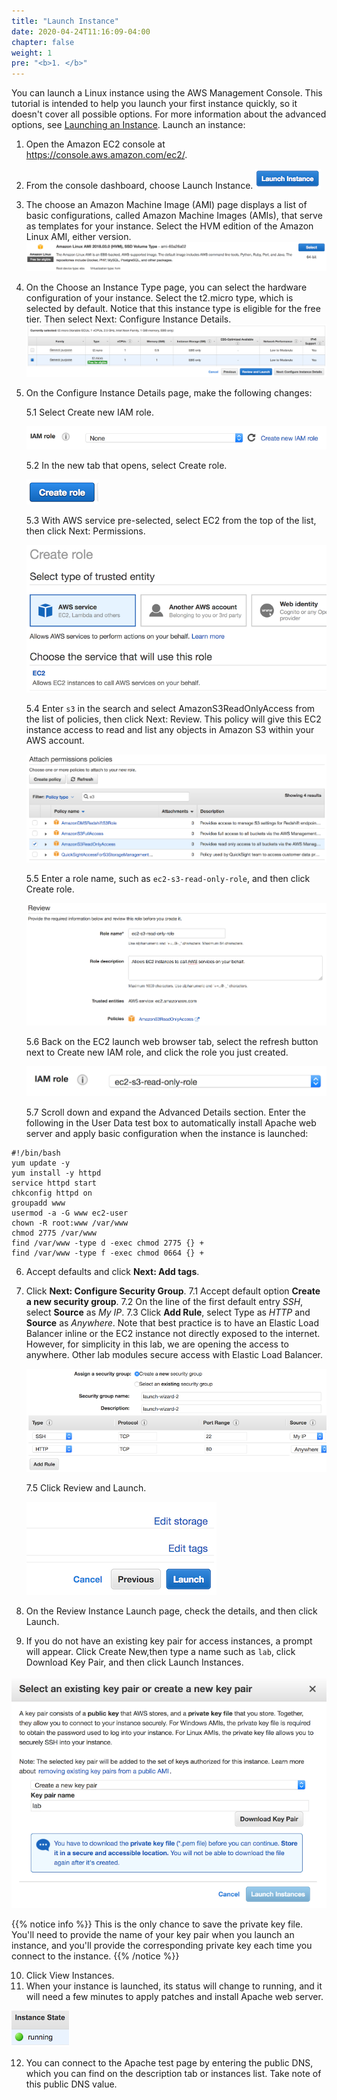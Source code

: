 ```yaml
---
title: "Launch Instance"
date: 2020-04-24T11:16:09-04:00
chapter: false
weight: 1
pre: "<b>1. </b>"
---
```


You can launch a Linux instance using the AWS Management Console. This tutorial is intended to help you launch your first instance quickly, so it doesn't cover all possible options. For more information about the advanced options, see [Launching an Instance](https://docs.aws.amazon.com/AWSEC2/latest/UserGuide/launching-instance.html).
Launch an instance:

1. Open the Amazon EC2 console at https://console.aws.amazon.com/ec2/.
2. From the console dashboard, choose Launch Instance.
![ec2-launch-wizard](/Security/200_CloudFront_with_WAF_Protection/Images//ec2-launch-wizard-button.png)
3. The choose an Amazon Machine Image (AMI) page displays a list of basic configurations, called Amazon Machine Images (AMIs), that serve as templates for your instance. Select the HVM edition of the Amazon Linux AMI, either version.
![ec2-launch-wizard](/Security/200_CloudFront_with_WAF_Protection/Images//ec2-launch-wizard-ami.png)
4. On the Choose an Instance Type page, you can select the hardware configuration of your instance. Select the t2.micro type, which is selected by default. Notice that this instance type is eligible for the free tier. Then select Next: Configure Instance Details.
![ec2-launch-wizard](/Security/200_CloudFront_with_WAF_Protection/Images//ec2-launch-wizard-type.png)
5. On the Configure Instance Details page, make the following changes:

    5.1 Select Create new IAM role.

    ![ec2-launch-wizard](/Security/200_CloudFront_with_WAF_Protection/Images//ec2-launch-wizard-role.png)

    5.2	In the new tab that opens, select Create role.

    ![ec2-launch-wizard](/Security/200_CloudFront_with_WAF_Protection/Images//ec2-launch-wizard-create-role.png)

    5.3	With AWS service pre-selected, select EC2 from the top of the list, then click Next: Permissions.

    ![ec2-launch-wizard](/Security/200_CloudFront_with_WAF_Protection/Images//ec2-launch-wizard-create-role-start.png)

    5.4	Enter `s3` in the search and select AmazonS3ReadOnlyAccess from the list of policies, then click Next: Review. This policy will give this EC2 instance access to read and list any objects in Amazon S3 within your AWS account.

    ![ec2-launch-wizard](/Security/200_CloudFront_with_WAF_Protection/Images//ec2-launch-wizard-create-role-policy.png)

    5.5 Enter a role name, such as `ec2-s3-read-only-role`, and then click Create role.

    ![ec2-launch-wizard](/Security/200_CloudFront_with_WAF_Protection/Images//ec2-launch-wizard-create-role-name.png)

    5.6	Back on the EC2 launch web browser tab, select the refresh button next to Create new IAM role, and click the role you just created.

    ![ec2-launch-wizard](/Security/200_CloudFront_with_WAF_Protection/Images//ec2-launch-wizard-create-role-final.png)

    5.7 Scroll down and expand the Advanced Details section. Enter the following in the User Data test box to automatically install Apache web server and apply basic configuration when the instance is launched:

```
#!/bin/bash
yum update -y
yum install -y httpd
service httpd start
chkconfig httpd on
groupadd www
usermod -a -G www ec2-user
chown -R root:www /var/www
chmod 2775 /var/www
find /var/www -type d -exec chmod 2775 {} +
find /var/www -type f -exec chmod 0664 {} +
```

6. Accept defaults and click **Next: Add tags**.
7. Click **Next: Configure Security Group**.
	7.1 Accept default option **Create a new security group**.
    7.2 On the line of the first default entry *SSH*, select **Source** as *My IP*.
	7.3 Click **Add Rule**, select Type as *HTTP* and **Source** as *Anywhere*.
	Note that best practice is to have an Elastic Load Balancer inline or the EC2 instance not directly exposed to the internet. However, for simplicity in this lab, we are opening the access to anywhere. Other lab modules secure access with Elastic Load Balancer.

	![Security Group](/Security/200_CloudFront_with_WAF_Protection/Images//ec2-launch-wizard-security-group.png)

	7.5 Click Review and Launch.

	![ec2-launch-wizard](/Security/200_CloudFront_with_WAF_Protection/Images//ec2-launch-wizard-launch.png)

8. On the Review Instance Launch page, check the details, and then click Launch.
9. If you do not have an existing key pair for access instances, a prompt will appear. Click Create New,then type a name such as `lab`, click Download Key Pair, and then click Launch Instances.

![ec2-launch-wizard](/Security/200_CloudFront_with_WAF_Protection/Images//ec2-launch-wizard-keys.png)

{{% notice info %}}
This is the only chance to save the private key file. You'll need to provide the name of your key pair when you launch an instance, and you'll provide the corresponding private key each time you connect to the instance.
{{% /notice %}}


10. Click View Instances.
11. When your instance is launched, its status will change to running, and it will need a few minutes to apply patches and install Apache web server.

![ec2-status](/Security/200_CloudFront_with_WAF_Protection/Images//ec2-status.png)

12. You can connect to the Apache test page by entering the public DNS, which you can find on the description tab or instances list. Take note of this public DNS value.
